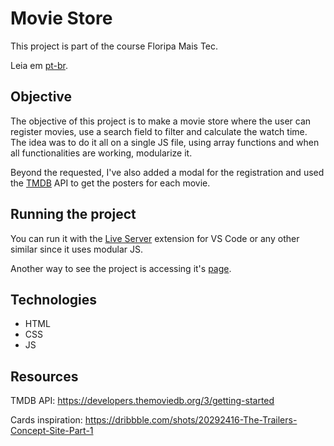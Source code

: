 
# Movie Store

This project is part of the course Floripa Mais Tec.

Leia em [pt-br](./README.md).

## Objective

The objective of this project is to make a movie store where the user can register movies, use a search field to filter and calculate the watch time. The idea was to do it all on a single JS file, using array functions and when all functionalities are working, modularize it.

Beyond the requested, I've also added a modal for the registration and used the [TMDB](https://www.themoviedb.org/) API to get the posters for each movie.

## Running the project

You can run it with the [Live Server](https://marketplace.visualstudio.com/items?itemName=ritwickdey.LiveServer) extension for VS Code or any other similar since it uses modular JS.

Another way to see the project is accessing it's [page](https://inb4iba.github.io/fmt-movie-store/).

## Technologies

* HTML
* CSS
* JS

## Resources

TMDB API: https://developers.themoviedb.org/3/getting-started

Cards inspiration: https://dribbble.com/shots/20292416-The-Trailers-Concept-Site-Part-1